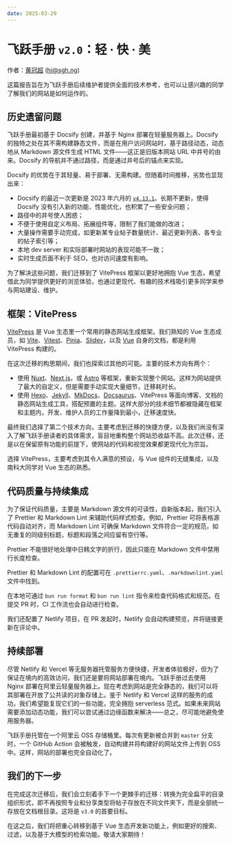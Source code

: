 ```yaml
---
date: 2025-03-29
---
```


# 飞跃手册 `v2.0`：轻 · 快 · 美

作者：[黄冠超](https://sgh.ng) (<hi@sgh.ng>)

这篇报告旨在为飞跃手册后续维护者提供全面的技术参考，也可以让感兴趣的同学了解我们的网站是如何运作的。

## 历史遗留问题

飞跃手册最初基于 Docsify 创建，并基于 Nginx 部署在轻量服务器上。Docsify 的独特之处在其不需构建静态文件，而是在用户访问网站时，基于路径动态，动态地从 Markdown 源文件生成 HTML 文件——这正是旧版本网站 URL 中井号的由来。Docsify 的导航并不通过路径，而是通过井号后的锚点来实现。

Docsify 的优势在于其轻量、易于部署、无需构建。但随着时间推移，劣势也显现出来：

- Docsify 的最近一次更新是 2023 年六月的
  [`v4.13.1`](https://github.com/docsifyjs/docsify/releases/tag/v4.13.1)。长期不更新，使得 Docsify 没有引入新的功能、性能优化，也积累了一些安全问题；
- 路径中的井号使人困惑；
- 不便于使用自定义布局、拓展组件等，限制了我们能做的改进；
- 大量操作需要手动完成，如更新某专业帖子数量统计、最近更新列表、各专业的帖子索引等；
- 本地 dev server 和实际部署时网站的表现可能不一致；
- 实时生成页面不利于 SEO，也对访问速度有影响。

为了解决这些问题，我们迁移到了 VitePress 框架以更好地拥抱 Vue 生态，希望借此为同学提供更好的浏览体验，也通过更现代、有趣的技术栈吸引更多同学来参与网站建设、维护。

## 框架：VitePress

[VitePress](https://vitepress.dev) 是 Vue 生态里一个常用的静态网站生成框架。我们熟知的 Vue 生态成员，如 [Vite](https://vite.dev)、[Vitest](https://vitest.dev)、[Pinia](https://pinia.vuejs.org)、[Slidev](https://sli.dev)，以及 [Vue](https://vuejs.org) 自身的文档，都是利用 VitePress 构建的。

在这次迁移的构思期间，我们也探索过其他的可能。主要的技术方向有两个：

<!-- cSpell:words Nuxt Docsaurus -->

- 使用 [Nuxt](https://nuxt.com)、[Next.js](https://nextjs.org)，或 [Astro](https://astro.build) 等框架，重新实现整个网站。这样为网站提供了最大的自定义，但是需要手动实现大量细节，迁移耗时长。
- 使用 [Hexo](https://hexo.io)、[Jekyll](https://jekyllrb.com)、[MkDocs](https://mkdocs.org)、[Docsaurus](https://docusaurus.io)、VitePress 等面向博客、文档的静态网站生成工具，搭配预置的主题。这样大部分的技术细节都被隐藏在框架和主题内，开发、维护人员的工作量降到最小，迁移速度快。

最终我们选择了第二个技术方向，主要考虑到迁移的快捷方便，以及我们尚没有深入了解飞跃手册读者的具体需求，盲目地重构整个网站恐收益不高。此次迁移，还是以在保留原有功能的前提下，使网站的代码和视觉效果都更现代化为宗旨。

选择 VitePress，主要考虑到其令人满意的预设，与 Vue 组件的无缝集成，以及南科大同学对 Vue 生态的熟悉。

## 代码质量与持续集成

为了保证代码质量，主要是 Markdown 源文件的可读性，自新版本起，我们引入了 Prettier 和 Markdown Lint 来辅助代码样式检查。例如，Prettier 可将表格源代码自动对齐，而 Markdown Lint 可确保 Markdown 文件符合一定的规范，如无重复的同级别标题，标题和段落之间应留有空行等。

Prettier 不能很好地处理中日韩文字的折行，因此只能在 Markdown 文件中禁用行长度检查。

Prettier 和 Markdown Lint 的配置可在 `.prettierrc.yaml`、`.markdownlint.yaml` 文件中找到。

在本地可通过 `bun run format` 和 `bun run lint` 指令来检查代码格式和规范。在提交 PR 时，CI 工作流也会自动进行检查。

我们还配置了 Netlify 项目，在 PR 发起时，Netlify 会自动构建预览，并将链接更新在评论中。

## 持续部署

尽管 Netlify 和 Vercel 等无服务器托管服务方便快捷，开发者体验极好，但为了保证在境内的高效访问，我们还是要将网站部署在境内。飞跃手册过去使用 Nginx 部署在阿里云轻量服务器上。现在考虑到网站是完全静态的，我们可以将其部署在开放了公共读的对象存储上。鉴于 Netlify 和 Vercel 这样的服务的成功，我们希望能复现它们的一些功能，完全拥抱 serverless 范式。如果未来网站需要添加动态功能，我们可以尝试通过边缘函数来解决——总之，尽可能地避免使用服务器。

飞跃手册托管在一个阿里云 OSS 存储桶里。每次有更新被合并到 `master` 分支时，一个 GitHub Action 会被触发，自动构建并将构建好的网站文件上传到 OSS 中。这样，网站的部署也完全自动化了。

## 我们的下一步

在完成这次迁移后，我们会立刻着手下一个更棘手的迁移：转换为完全扁平的目录组织形式，即不再按照专业和分享类型将帖子存放在不同文件夹下，而是全部统一存放在文档根目录。这将是 `v3.0` 的首要目标。

在这之后，我们将把重心转移到基于 Vue 生态开发新功能上，例如更好的搜索、过滤，以及基于大模型的检索功能。敬请大家期待！
